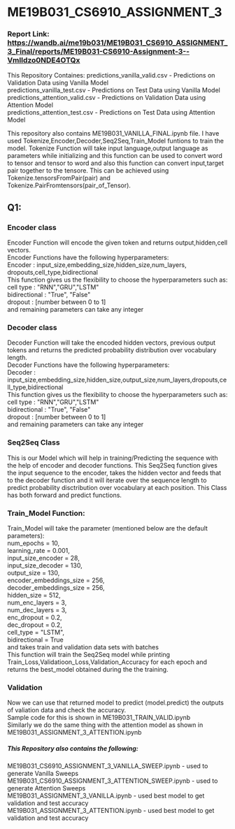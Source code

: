 # ME19B031_CS6910_ASSIGNMENT_3
### Report Link: https://wandb.ai/me19b031/ME19B031_CS6910_ASSIGNMENT_3_Final/reports/ME19B031-CS6910-Assignment-3--Vmlldzo0NDE4OTQx
This Repository Containes:
predictions_vanilla_valid.csv - Predictions on Validation Data using Vanilla Model <br>
predictions_vanilla_test.csv - Predictions on Test Data using Vanilla Model <br>
predictions_attention_valid.csv - Predictions on Validation Data using Attention Model <br>
predictions_attention_test.csv - Predictions on Test Data using Attention Model <br>

This repository also contains ME19B031_VANILLA_FINAL.ipynb file.
I have used Tokenize,Encoder,Decoder,Seq2Seq,Train_Model funtions to train the model.
Tokenize Function will take input language,output language as parameters while initializing and this function can be used to convert word to tensor and tensor to word and also this function can convert input,target pair together to the tensore. This can be achieved using Tokenize.tensorsFromPair(pair) and Tokenize.PairFromtensors(pair_of_Tensor).
## Q1:
### Encoder class
Encoder Function will encode the given token and returns output,hidden,cell vectors. <br>
Encoder Functions have the following hyperparameters:<br>
Encoder : input_size,embedding_size,hidden_size,num_layers, dropouts,cell_type,bidirectional<br>
This function gives us the flexibility to choose the hyperparameters such as:<br>
cell type : "RNN","GRU","LSTM"<br>
bidirectional : "True", "False"<br>
dropout : [number between 0 to 1]<br>
and remaining parameters can take any integer <br>
### Decoder class
Decoder Function will take the encoded hidden vectors, previous output tokens and returns the predicted probability distribution over vocabulary length.<br>
Decoder Functions have the following hyperparameters:<br>
Decoder : input_size,embedding_size,hidden_size,output_size,num_layers,dropouts,cell_type,bidirectional<br>
This function gives us the flexibility to choose the hyperparameters such as:<br>
cell type : "RNN","GRU","LSTM"<br>
bidirectional : "True", "False"<br>
dropout : [number between 0 to 1]<br>
and remaining parameters can take any integer <br>
### Seq2Seq Class<br>
This is our Model which will help in training/Predicting the sequence with the help of encoder and decoder functions. This Seq2Seq function gives the input sequence to the encoder, takes the hidden vector and feeds that to the decoder function and it will iterate over the sequence length to predict probability disctribution over vocabulary at each position.
This Class has both forward and predict functions.
### Train_Model Function:<br>
Train_Model will take the parameter (mentioned below are the default parameters):<br>
num_epochs = 10,<br>
learning_rate = 0.001,<br>
input_size_encoder = 28,<br>
input_size_decoder = 130,<br>
output_size = 130,<br>
encoder_embeddings_size = 256,<br>
decoder_embeddings_size = 256,<br>
hidden_size = 512,<br>
num_enc_layers = 3,<br>
num_dec_layers = 3,<br>
enc_dropout = 0.2,<br>
dec_dropout = 0.2,<br>
cell_type = "LSTM",<br>
bidirectional = True<br>
and takes train and validation data sets with batches<br>
This function will train the Seq2Seq model while printing Train_Loss,Validatioon_Loss,Validation_Accuracy for each epoch and returns the best_model obtained during the the training.
### Validation
Now we can use that returned model to predict (model.predict) the outputs of valiation data and check the accuracy.<br>
Sample code for this is shown in ME19B031_TRAIN_VALID.ipynb<br>
Similarly we do the same thing with the attention model as shown in ME19B031_ASSIGNMENT_3_ATTENTION.ipynb<br>


##### This Repository also contains the following:<br>
ME19B031_CS6910_ASSIGNMENT_3_VANILLA_SWEEP.ipynb - used to generate Vanilla Sweeps <br>
ME19B031_CS6910_ASSIGNMENT_3_ATTENTION_SWEEP.ipynb - used to generate Attention Sweeps <br>
ME19B031_ASSIGNMENT_3_VANILLA.ipynb - used best model to get validation and test accuracy <br>
ME19B031_ASSIGNMENT_3_ATTENTION.ipynb - used best model to get validation and test accuracy <br>

